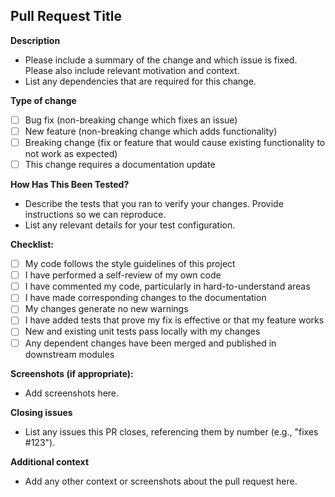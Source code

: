 ## Pull Request Title

**Description**
- Please include a summary of the change and which issue is fixed. Please also include relevant motivation and context.
- List any dependencies that are required for this change.

**Type of change**
- [ ] Bug fix (non-breaking change which fixes an issue)
- [ ] New feature (non-breaking change which adds functionality)
- [ ] Breaking change (fix or feature that would cause existing functionality to not work as expected)
- [ ] This change requires a documentation update

**How Has This Been Tested?**
- Describe the tests that you ran to verify your changes. Provide instructions so we can reproduce. 
- List any relevant details for your test configuration.

**Checklist:**
- [ ] My code follows the style guidelines of this project
- [ ] I have performed a self-review of my own code
- [ ] I have commented my code, particularly in hard-to-understand areas
- [ ] I have made corresponding changes to the documentation
- [ ] My changes generate no new warnings
- [ ] I have added tests that prove my fix is effective or that my feature works
- [ ] New and existing unit tests pass locally with my changes
- [ ] Any dependent changes have been merged and published in downstream modules

**Screenshots (if appropriate):**
- Add screenshots here.

**Closing issues**
- List any issues this PR closes, referencing them by number (e.g., "fixes #123").

**Additional context**
- Add any other context or screenshots about the pull request here.
